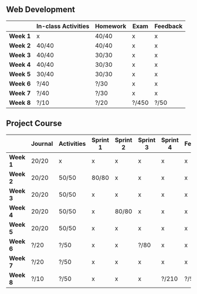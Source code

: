 ## Web Development

|            | **In-class Activities** | **Homework** | **Exam** | **Feedback** |
| ---------- | ----------------------- | ------------ | -------- | ------------ |
| **Week 1** | x                       | 40/40        | x        | x            |
| **Week 2** | 40/40                   | 40/40        | x        | x            |
| **Week 3** | 40/40                   | 30/30        | x        | x            |
| **Week 4** | 40/40                   | 30/30        | x        | x            |
| **Week 5** | 30/40                   | 30/30        | x        | x            |
| **Week 6** | ?/40                    | ?/30         | x        | x            |
| **Week 7** | ?/40                    | ?/30         | x        | x            |
| **Week 8** | ?/10                    | ?/20         | ?/450    | ?/50         |

## Project Course

|            | Journal | Activities | Sprint 1 | Sprint 2 | Sprint 3 | Sprint 4 | Feedback |
| ---------- | ------- | ---------- | -------- | -------- | -------- | -------- | -------- |
| **Week 1** | 20/20   | x          | x        | x        | x        | x        | x        |
| **Week 2** | 20/20   | 50/50      | 80/80    | x        | x        | x        | x        |
| **Week 3** | 20/20   | 50/50      | x        | x        | x        | x        | x        |
| **Week 4** | 20/20   | 50/50      | x        | 80/80    | x        | x        | x        |
| **Week 5** | 20/20   | 50/50      | x        | x        | x        | x        | x        |
| **Week 6** | ?/20    | ?/50       | x        | x        | ?/80     | x        | x        |
| **Week 7** | ?/20    | ?/50       | x        | x        | x        | x        | x        |
| **Week 8** | ?/10    | ?/50       | x        | x        | x        | ?/210    | ?/50     |
